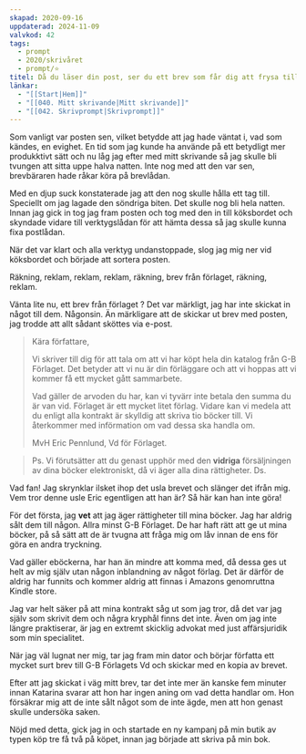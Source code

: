 ```yaml
---
skapad: 2020-09-16
uppdaterad: 2024-11-09
valvkod: 42
tags:
  - prompt
  - 2020/skrivåret
  - prompt/⭐
titel: Då du läser din post, ser du ett brev som får dig att frysa till
länkar:
  - "[[Start|Hem]]"
  - "[[040. Mitt skrivande|Mitt skrivande]]"
  - "[[042. Skrivprompt|Skrivprompt]]"
---
```

Som vanligt var posten sen, vilket betydde att jag hade väntat i, vad som kändes, en evighet. En tid som jag kunde ha använde på ett betydligt mer produkktivt sätt och nu låg jag efter med mitt skrivande så jag skulle bli tvungen att sitta uppe halva natten. Inte nog med att den var sen, brevbäraren hade råkar köra på brevlådan. 

Med en djup suck konstaterade jag att den nog skulle hålla ett tag till. Speciellt om jag lagade den söndriga biten. Det skulle nog bli hela natten. Innan jag gick in tog jag fram posten och tog med den in till köksbordet och skyndade vidare till verktygslådan för att hämta dessa så jag skulle kunna fixa postlådan.

När det var klart och alla verktyg undanstoppade, slog jag mig ner vid köksbordet och började att sortera posten.

Räkning, reklam, reklam, reklam, räkning, brev från förlaget, räkning, reklam.

Vänta lite nu, ett brev från förlaget ? Det var märkligt, jag har inte skickat in något till dem. Någonsin. Än märkligare att de skickar ut brev med posten, jag trodde att allt sådant sköttes via e-post. 

> Kära författare,
> 
> Vi skriver till dig för att tala om att vi har köpt hela din katalog från G-B Förlaget. Det betyder att vi nu är din förläggare och att vi hoppas att vi kommer få ett mycket gått sammarbete.
> 
> Vad gäller de arvoden du har, kan vi tyvärr inte betala den summa du är van vid. Förlaget är ett mycket litet förlag. Vidare kan vi medela att du enligt alla kontrakt är skylldig att skriva tio böcker till. Vi återkommer med införmation om vad dessa ska handla om.
>  
> MvH Eric Pennlund, Vd för Förlaget.

>
> Ps. Vi förutsätter att du genast upphör med den **vidriga** försäljningen av dina böcker elektroniskt, då vi äger alla dina rättigheter. Ds.
  
Vad fan! Jag skrynklar ilsket ihop det usla brevet och slänger det ifrån mig. Vem tror denne usle Eric egentligen att han är? Så här kan han inte göra!

För det första, jag **vet** att jag äger rättigheter till mina böcker. Jag har aldrig sålt dem till någon. Allra minst G-B Förlaget. De har haft rätt att ge ut mina böcker, på så sätt att de är tvugna att fråga mig om låv innan de ens för göra en andra tryckning.

Vad gäller eböckerna, har han än mindre att komma med, då dessa ges ut helt av mig själv utan någon inblandning av något förlag. Det är därför de aldrig har funnits och kommer aldrig att finnas i Amazons genomruttna Kindle store.

Jag var helt säker på att mina kontrakt såg ut som jag tror, då det var jag själv som skrivit dem och några kryphål finns det inte. Även om jag inte längre praktiserar, är jag en extremt skicklig advokat med just affärsjuridik som min specialitet.

När jag väl lugnat ner mig, tar jag fram min dator och börjar författa ett mycket surt brev till G-B Förlagets Vd och skickar med en kopia av brevet.

Efter att jag skickat i väg mitt brev, tar det inte mer än kanske fem minuter innan Katarina svarar att hon har ingen aning om vad detta handlar om. Hon försäkrar mig att de inte sålt något som de inte ägde, men att hon genast skulle undersöka saken.

Nöjd med detta, gick jag in och startade en ny kampanj på min butik av typen köp tre få två på köpet, innan jag började att skriva på min bok.